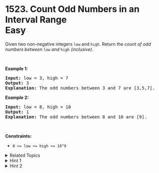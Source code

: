 
# 1523. Count Odd Numbers in an Interval Range<br> Easy

<p>Given two non-negative integers <code>low</code> and <code><font face="monospace">high</font></code>. Return the <em>count of odd numbers between </em><code>low</code><em> and </em><code><font face="monospace">high</font></code><em>&nbsp;(inclusive)</em>.</p>

<p>&nbsp;</p>
<p><strong class="example">Example 1:</strong></p>

<pre>
<strong>Input:</strong> low = 3, high = 7
<strong>Output:</strong> 3
<b>Explanation: </b>The odd numbers between 3 and 7 are [3,5,7].</pre>

<p><strong class="example">Example 2:</strong></p>

<pre>
<strong>Input:</strong> low = 8, high = 10
<strong>Output:</strong> 1
<b>Explanation: </b>The odd numbers between 8 and 10 are [9].</pre>

<p>&nbsp;</p>
<p><strong>Constraints:</strong></p>

<ul>
	<li><code>0 &lt;= low &lt;= high&nbsp;&lt;= 10^9</code></li>
</ul>

<details>

<summary> Related Topics </summary>

-	`Math`

</details>


<details>
<summary> Hint 1 </summary>
If the range (high - low + 1) is even, the number of even and odd numbers in this range will be the same.
</details>

<details>
<summary> Hint 2 </summary>
If the range (high - low + 1) is odd, the solution will depend on the parity of high and low.
</details>
